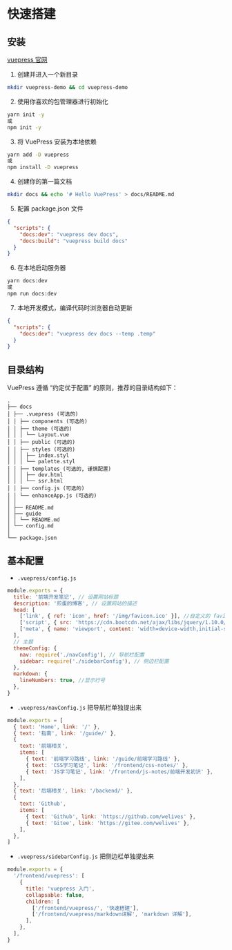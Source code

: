 # 快速搭建

## 安装

[vuepress 官网](https://v1.vuepress.vuejs.org/zh/)

1. 创建并进入一个新目录

```sh
mkdir vuepress-demo && cd vuepress-demo
```

2. 使用你喜欢的包管理器进行初始化

```sh
yarn init -y
或
npm init -y
```

3. 将 VuePress 安装为本地依赖

```sh
yarn add -D vuepress
或
npm install -D vuepress
```

4. 创建你的第一篇文档

```sh
mkdir docs && echo '# Hello VuePress' > docs/README.md
```

5. 配置 package.json 文件

```json
{
  "scripts": {
    "docs:dev": "vuepress dev docs",
    "docs:build": "vuepress build docs"
  }
}
```

6. 在本地启动服务器

```sh
yarn docs:dev
或
npm run docs:dev
```

7. 本地开发模式，编译代码时浏览器自动更新

```json
{
  "scripts": {
    "docs:dev": "vuepress dev docs --temp .temp"
  }
}
```

## 目录结构

VuePress 遵循 “约定优于配置” 的原则，推荐的目录结构如下：

```
.
├── docs
│ ├── .vuepress (可选的)
│ │ ├── components (可选的)
│ │ ├── theme (可选的)
│ │ │ └── Layout.vue
│ │ ├── public (可选的)
│ │ ├── styles (可选的)
│ │ │ ├── index.styl
│ │ │ └── palette.styl
│ │ ├── templates (可选的, 谨慎配置)
│ │ │ ├── dev.html
│ │ │ └── ssr.html
│ │ ├── config.js (可选的)
│ │ └── enhanceApp.js (可选的)
│ │
│ ├── README.md
│ ├── guide
│ │ └── README.md
│ └── config.md
│
└── package.json
```

## 基本配置

- `.vuepress/config.js`

```js
module.exports = {
  title: '前端开发笔记', // 设置网站标题
  description: '煎蛋的博客', // 设置网站的描述
  head: [
    ['link', { ref: 'icon', href: '/img/favicon.ico' }], //自定义的 favicon
    ['script', { src: 'https://cdn.bootcdn.net/ajax/libs/jquery/1.10.0/jquery.min.js' }], // 引入jQuery，写demo的时候需要用到
    ['meta', { name: 'viewport', content: 'width=device-width,initial-scale=1,user-scalable=no' }], //移动端优化
  ],
  // 主题
  themeConfig: {
    nav: require('./navConfig'), // 导航栏配置
    sidebar: require('./sidebarConfig'), // 侧边栏配置
  },
  markdown: {
    lineNumbers: true, //显示行号
  },
}
```

- `.vuepress/navConfig.js` 把导航栏单独提出来

```js
module.exports = [
  { text: 'Home', link: '/' },
  { text: '指南', link: '/guide/' },
  {
    text: '前端相关',
    items: [
      { text: '前端学习路线', link: '/guide/前端学习路线' },
      { text: 'CSS学习笔记', link: '/frontend/css-notes/' },
      { text: 'JS学习笔记', link: '/frontend/js-notes/前端开发初识' },
    ],
  },
  { text: '后端相关', link: '/backend/' },
  {
    text: 'Github',
    items: [
      { text: 'Github', link: 'https://github.com/welives' },
      { text: 'Gitee', link: 'https://gitee.com/welives' },
    ],
  },
]
```

- `.vuepress/sidebarConfig.js` 把侧边栏单独提出来

```js
module.exports = {
  '/frontend/vuepress': [
    {
      title: 'vuepress 入门',
      collapsable: false,
      children: [
        ['/frontend/vuepress/', '快速搭建'],
        ['/frontend/vuepress/markdown详解', 'markdown 详解'],
      ],
    },
  ],
}
```
